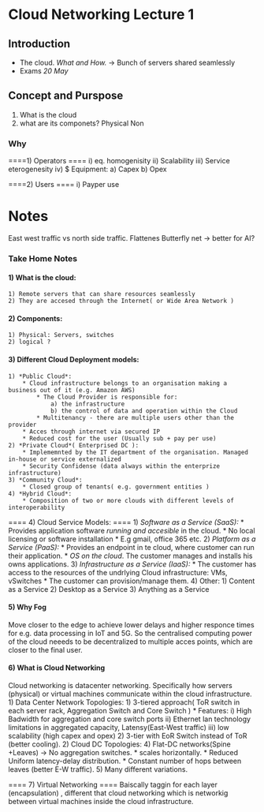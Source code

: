 # Cloud Networking Lecture 1

## Introduction
* The cloud. *What and How.* -> Bunch of servers shared seamlessly
* Exams *20 May*

## Concept and Purspose

1) What is the cloud
2) what are its componets? Physical Non

### Why

====1) Operators ====
i) eq. homogenisity
ii) Scalability
iii) Service eterogenesity
iv) $ Equipment:
    a) Capex
    b) Opex

====2) Users ====
i) Payper use 
   
   
# Notes

East west traffic vs north side traffic.
Flattenes Butterfly net -> better for AI?

### Take Home Notes
#### 1) What is the cloud:
    1) Remote servers that can share resources seamlessly
    2) They are accesed through the Internet( or Wide Area Network )
#### 2) Components:
    1) Physical: Servers, switches
    2) logical ?

#### 3) Different Cloud Deployment models:
    1) *Public Cloud*: 
        * Cloud infrastructure belongs to an organisation making a business out of it (e.g. Amazon AWS)
            * The Cloud Provider is responsible for:
                a) the infrastructure
                b) the control of data and operation within the Cloud
            * Multitenancy - there are multiple users other than the provider
        * Acces through internet via secured IP
        * Reduced cost for the user (Usually sub + pay per use)
    2) *Private Cloud*( Enterprised DC ):
        * Implememnted by the IT department of the organisation. Managed in-house or service externalized
        * Security Confidense (data always within the enterprize infrastructure)
    3) *Community Cloud*:
        * Closed group of tenants( e.g. government entities )
    4) *Hybrid Cloud*:
        * Composition of two or more clouds with different levels of interoperability

==== 4) Cloud Service Models: ==== 
    1) *Software as a Service (SaaS):*
        * Provides application software *running and accesible* in the cloud.
            * No local licensing or software installation
            * E.g gmail, office 365 etc.
    2) *Platform as a Service (PaaS):*
        * Provides an endpoint in te cloud, where customer can run their application.
        * _OS on the cloud_. The customer manages and installs his owns applications.
    3) *Infrastructure as a Service (IaaS):*
        * The customer has access to the resources of the undrlying Cloud infrastructure: VMs, vSwitches
        * The customer can provision/manage them.
    4) Other:
        1) Content as a Service
        2) Desktop as a Service
        3) Anything as a Service
#### 5) Why Fog
Move closer to the edge to achieve lower delays and higher responce times for e.g. data processing in IoT and 5G. So the centralised computing power of the cloud neeeds to be decentralized to multiple acces points, which are closer to the final user.

#### 6) What is Cloud Networking
Cloud networking is datacenter networking. Specifically how servers (physical) or virtual machines communicate within the cloud infrastructure.
    1) Data Center Network Topologies:
        1) 3-tiered approach( ToR switch in each server rack, Aggregation Switch and Core Switch )
            * Features:
                i) High Badwidth for aggregation and core switch ports
                ii) Ethernet lan technology limitations in aggregated capacity, Latensy(East-West traffic)
                iii) low scalability (high capex and opex)
        2) 3-tier with EoR Switch instead of ToR (better cooling).
    2) Cloud DC Topologies:
        4) Flat-DC networks(Spine +Leaves) -> No aggregation switches.
            * scales horizontally.
            * Reduced Uniform latency-delay distribution.
            * Constant number of hops between leaves (better E-W traffic).
        5) Many different variations.

==== 7) Virtual Networking ==== 
Baiscally taggin for each layer (encapsulation) , different that cloud networking which is networkig between virtual machines inside the cloud infrastructure.


